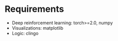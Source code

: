 # Requirements

- Deep reinforcement learning: torch>=2.0, numpy
- Visualizations: matplotlib
- Logic: clingo